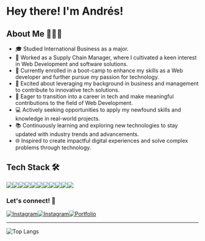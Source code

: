 # Hey there! I'm Andrés!

## About Me 👨🏻‍💻

- 🎓 Studied International Business as a major.
- 💼 Worked as a Supply Chain Manager, where I cultivated a keen interest in Web Development and software solutions.
- 🔧 Currently enrolled in a boot-camp to enhance my skills as a Web developer and further pursue my passion for technology.
- 🌟 Excited about leveraging my background in business and management to contribute to innovative tech solutions.
- 🚀 Eager to transition into a career in tech and make meaningful contributions to the field of Web Development.
- 💻 Actively seeking opportunities to apply my newfound skills and knowledge in real-world projects.
- 📚 Continuously learning and exploring new technologies to stay updated with industry trends and advancements.
- 🌐 Inspired to create impactful digital experiences and solve complex problems through technology.

## Tech Stack 🛠

<img src="https://img.shields.io/badge/HTML5-E34F26?style=for-the-badge&logo=html5&logoColor=white"><img src="https://img.shields.io/badge/JavaScript-323330?style=for-the-badge&logo=javascript&logoColor=F7DF1E"><img src="https://img.shields.io/badge/CSS3-1572B6?style=for-the-badge&logo=css3&logoColor=white"><img src="https://img.shields.io/badge/Sass-CC6699?style=for-the-badge&logo=sass&logoColor=white"><img src="https://img.shields.io/badge/React-20232A?style=for-the-badge&logo=react&logoColor=61DAFB"><img src="https://img.shields.io/badge/Tailwind_CSS-38B2AC?style=for-the-badge&logo=tailwind-css&logoColor=blue"><img src="  https://img.shields.io/badge/MongoDB-4EA94B?style=for-the-badge&logo=mongodb&logoColor=white"><img src="https://img.shields.io/badge/Express%20js-000000?style=for-the-badge&logo=express&logoColor=white"><img src="https://img.shields.io/badge/GIT-E44C30?style=for-the-badge&logo=git&logoColor=white"><img src="https://img.shields.io/badge/GitHub-100000?style=for-the-badge&logo=github&logoColor=white"><img src="https://img.shields.io/badge/VSCode-0078D4?style=for-the-badge&logo=visual%20studio%20code&logoColor=white">


### Let's connect! 🤝

<a href="https://www.instagram.com/anfvc/"><img alt="Instagram" src="https://img.shields.io/badge/Instagram-E4405F?style=for-the-badge&logo=instagram&logoColor=white"></a><a href="https://www.linkedin.com/in/avillay/"><img alt="Instagram" src="  https://img.shields.io/badge/LinkedIn-0077B5?style=for-the-badge&logo=linkedin&logoColor=white"></a><a href="https://anfvc.com"><img alt="Portfolio" src="https://img.shields.io/badge/Portfolio-255E63?style=for-the-badge&logo=About.me&logoColor=white"></a>

---


![Top Langs](https://github-readme-stats.vercel.app/api/top-langs/?username=anfvc&layout=compact&theme=transparent)
